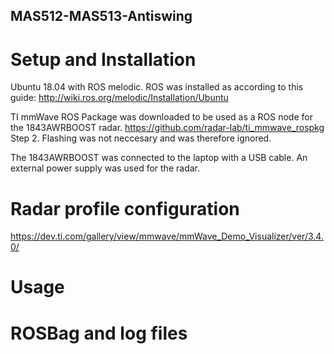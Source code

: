## MAS512-MAS513-Antiswing 

# Setup and Installation
Ubuntu 18.04 with ROS melodic. ROS was installed as according to this guide: http://wiki.ros.org/melodic/Installation/Ubuntu


TI mmWave ROS Package was downloaded to be used as a ROS node for the 1843AWRBOOST radar. 
https://github.com/radar-lab/ti_mmwave_rospkg
Step 2. Flashing was not neccesary and was therefore ignored. 

The 1843AWRBOOST was connected to the laptop with a USB cable. An external power supply was used for the radar. 


# Radar profile configuration
https://dev.ti.com/gallery/view/mmwave/mmWave_Demo_Visualizer/ver/3.4.0/



# Usage


# ROSBag and log files

